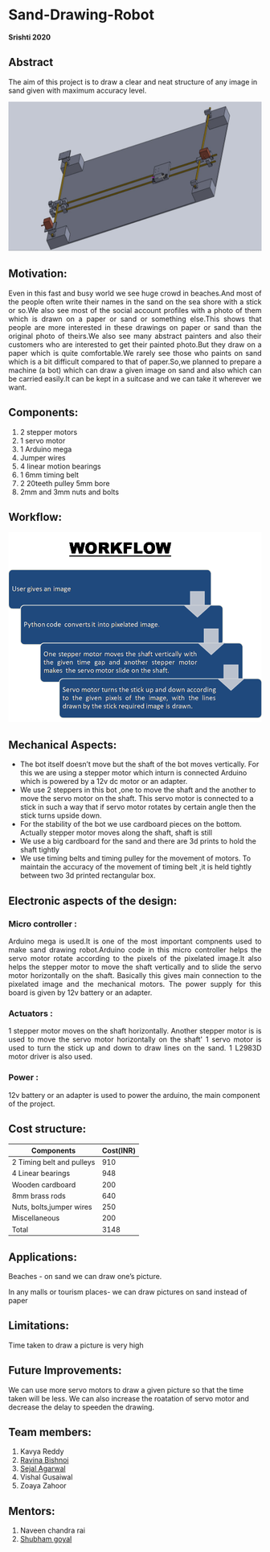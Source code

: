 # Sand-Drawing-Robot
**Srishti 2020**
## Abstract

The aim of this project is to draw a clear and neat structure of any image in sand given with maximum accuracy level.


 ![image](/Images/sdr.jpg)

## Motivation:
<p align="justify">
Even in this fast and busy world  we see huge crowd in beaches.And most of the people often write their names in the sand on the sea shore with a stick or so.We also see most of the social account profiles with a photo of them which is drawn on a paper or sand or something else.This shows that people are more interested in these drawings on paper or sand than the original photo of theirs.We also see many abstract painters and also their customers who are interested to get their painted photo.But they draw on a paper which is quite comfortable.We rarely see those who paints on sand which is a bit difficult compared to that of paper.So,we planned  to prepare a machine (a bot) which can draw a given image on sand and also which can be carried easily.It can be kept in a suitcase and we can take it wherever we want.</p>

## Components:
1. 2 stepper motors
2. 1 servo motor
3. 1 Arduino mega
4. Jumper wires 
5. 4 linear motion bearings
6. 1 6mm timing belt
7. 2 20teeth pulley 5mm bore
8. 2mm and 3mm nuts and bolts

## Workflow:

![worflow](/Images/WORKFLOW.png)

## Mechanical Aspects:
* The bot itself doesn’t move but the shaft of the bot moves vertically.
For this we are using a stepper motor which inturn is connected Arduino which is powered by a 12v dc motor or an adapter.
* We use 2 steppers in this bot ,one to move the shaft and the another to move the servo motor on the shaft.
This servo motor is connected to a stick in such a way that if servo motor rotates by certain angle then the stick turns upside down.
* For the stability of the bot we use cardboard pieces on the bottom.
Actually stepper motor moves along the shaft, shaft is still
* We use a big cardboard for the sand and there are 3d prints to hold the shaft tightly
* We use timing belts and timing pulley for the movement of motors. To maintain the accuracy of the movement of timing belt ,it is held tightly between two 3d printed rectangular box.

## Electronic aspects of the design:

### Micro controller :
<p align="justify">
Arduino mega is used.It is one of the most important compnents used to make sand drawing robot.Arduino code in this micro controller helps the servo motor rotate according to the pixels of the pixelated image.It also helps the stepper motor to move the shaft vertically and to slide the servo motor horizontally on the shaft. Basically this gives main connection to the pixelated image and the mechanical motors. The power supply for this board is given by 12v battery or an adapter.
</p>

### Actuators :

<p align="justify">
1 stepper motor moves on the shaft horizontally.
Another stepper motor is is used to move the servo motor horizontally on the shaft'
1 servo motor is used to turn the stick up and down to draw lines on the sand.
1 L2983D motor driver is also used.</p>

### Power :
12v battery or an adapter is used to power the arduino, the main component of the project.

## Cost structure:
Components | Cost(INR)  
-----------| ---------  
2 Timing belt and pulleys | 910   
4 Linear bearings | 948     
Wooden cardboard | 200     
8mm brass rods | 640     
Nuts, bolts,jumper wires | 250     
Miscellaneous | 200     
Total | 3148       
## Applications:
<p align="justify">

Beaches - on sand we can draw one’s picture.

In any malls or tourism places- we can draw pictures on sand instead of paper

</p>

## Limitations:
Time taken to draw a picture is very high
## Future Improvements:
We can use more servo motors to draw a given picture so that the time taken will be less.
We can also increase the roatation of servo motor and decrease the delay to speeden the drawing.

## Team members:
                        

 
 1. Kavya Reddy   
 2. [Ravina Bishnoi](https://github.com/ravinab29) 
 3. [Sejal Agarwal](https://github.com/sejal-ag) 
 4. Vishal Gusaiwal  
 5. Zoaya Zahoor   
   

## Mentors:

1. Naveen chandra rai
2. [Shubham goyal](https://github.com/shubham491981)    
